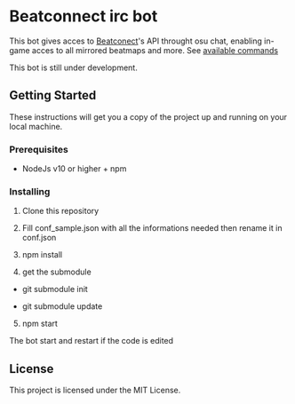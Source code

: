 # Beatconnect irc bot

This bot gives acces to [Beatconect](https://beatconnect.io)'s API throught osu chat, enabling in-game acces to all mirrored beatmaps and more. See [available commands](./doc/commands.md)

This bot is still under development.

## Getting Started

These instructions will get you a copy of the project up and running on your local machine.

### Prerequisites

* NodeJs v10 or higher + npm

### Installing

1. Clone this repository

2. Fill conf_sample.json with all the informations needed then rename it in conf.json

3. npm install

4. get the submodule

* git submodule init

* git submodule update

5. npm start

The bot start and restart if the code is edited

## License

This project is licensed under the MIT License.
